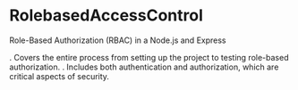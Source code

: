 # RolebasedAccessControl
Role-Based Authorization (RBAC) in a Node.js and Express 

. Covers the entire process from setting up the project to testing role-based authorization.
. Includes both authentication and authorization, which are critical aspects of security.


